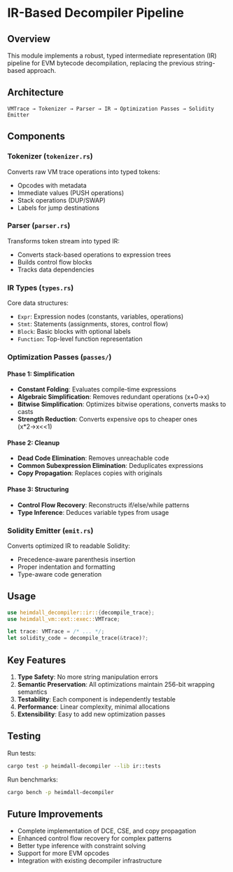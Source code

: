 # IR-Based Decompiler Pipeline

## Overview

This module implements a robust, typed intermediate representation (IR) pipeline for EVM bytecode decompilation, replacing the previous string-based approach.

## Architecture

```
VMTrace → Tokenizer → Parser → IR → Optimization Passes → Solidity Emitter
```

## Components

### Tokenizer (`tokenizer.rs`)
Converts raw VM trace operations into typed tokens:
- Opcodes with metadata
- Immediate values (PUSH operations)
- Stack operations (DUP/SWAP)
- Labels for jump destinations

### Parser (`parser.rs`)
Transforms token stream into typed IR:
- Converts stack-based operations to expression trees
- Builds control flow blocks
- Tracks data dependencies

### IR Types (`types.rs`)
Core data structures:
- `Expr`: Expression nodes (constants, variables, operations)
- `Stmt`: Statements (assignments, stores, control flow)
- `Block`: Basic blocks with optional labels
- `Function`: Top-level function representation

### Optimization Passes (`passes/`)

#### Phase 1: Simplification
- **Constant Folding**: Evaluates compile-time expressions
- **Algebraic Simplification**: Removes redundant operations (x+0→x)
- **Bitwise Simplification**: Optimizes bitwise operations, converts masks to casts
- **Strength Reduction**: Converts expensive ops to cheaper ones (x*2→x<<1)

#### Phase 2: Cleanup
- **Dead Code Elimination**: Removes unreachable code
- **Common Subexpression Elimination**: Deduplicates expressions
- **Copy Propagation**: Replaces copies with originals

#### Phase 3: Structuring
- **Control Flow Recovery**: Reconstructs if/else/while patterns
- **Type Inference**: Deduces variable types from usage

### Solidity Emitter (`emit.rs`)
Converts optimized IR to readable Solidity:
- Precedence-aware parenthesis insertion
- Proper indentation and formatting
- Type-aware code generation

## Usage

```rust
use heimdall_decompiler::ir::{decompile_trace};
use heimdall_vm::ext::exec::VMTrace;

let trace: VMTrace = /* ... */;
let solidity_code = decompile_trace(&trace)?;
```

## Key Features

1. **Type Safety**: No more string manipulation errors
2. **Semantic Preservation**: All optimizations maintain 256-bit wrapping semantics
3. **Testability**: Each component is independently testable
4. **Performance**: Linear complexity, minimal allocations
5. **Extensibility**: Easy to add new optimization passes

## Testing

Run tests:
```bash
cargo test -p heimdall-decompiler --lib ir::tests
```

Run benchmarks:
```bash
cargo bench -p heimdall-decompiler
```

## Future Improvements

- Complete implementation of DCE, CSE, and copy propagation
- Enhanced control flow recovery for complex patterns
- Better type inference with constraint solving
- Support for more EVM opcodes
- Integration with existing decompiler infrastructure